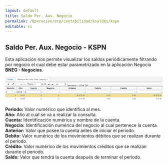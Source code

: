 ```yaml
---
layout: default
title: Saldo Per. Aux. Negocio
permalink: /Operacion/erp/contabilidad/ksaldos/kspn
editable: si
---
```


## Saldo Per. Aux. Negocio - KSPN

Esta aplicación nos permite visualizar los saldos periódicamente filtrando por negocio el cual debe estar parametrizado en la aplicación Negocio **BNEG - Negocios**.

![](KSPN.png)

**Periodo:** Valor numérico que identifica al mes.  
**Año:** Año al cual se va a realizar la consulta.  
**Cuenta:** Identificación numérica y nombre de la cuenta.  
**Negocio:** Identificación numérica del negocio al cual pertenece la cuenta.  
**Anterior:** Valor que posee la cuenta antes de iniciar el periodo.  
**Debito:** Valor numérico de los movimientos débitos que se realizan durante el periodo.  
**Crédito:** Valor numérico de los movimientos créditos que se realizan durante el periodo.  
**Saldo:** Valor que tendrá la cuenta después de terminar el periodo.  




